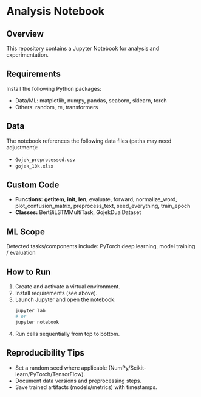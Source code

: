 # Analysis Notebook

## Overview

This repository contains a Jupyter Notebook for analysis and experimentation.

## Requirements

Install the following Python packages:
- Data/ML: matplotlib, numpy, pandas, seaborn, sklearn, torch
- Others: random, re, transformers

## Data

The notebook references the following data files (paths may need adjustment):
- `Gojek_preprocessed.csv`
- `gojek_10k.xlsx`

## Custom Code

- **Functions:** __getitem__, __init__, __len__, evaluate, forward, normalize_word, plot_confusion_matrix, preprocess_text, seed_everything, train_epoch
- **Classes:** BertBiLSTMMultiTask, GojekDualDataset

## ML Scope

Detected tasks/components include: PyTorch deep learning, model training / evaluation

## How to Run

1. Create and activate a virtual environment.
2. Install requirements (see above).
3. Launch Jupyter and open the notebook:
   ```bash
   jupyter lab
   # or
   jupyter notebook
   ```
4. Run cells sequentially from top to bottom.

## Reproducibility Tips
- Set a random seed where applicable (NumPy/Scikit-learn/PyTorch/TensorFlow).
- Document data versions and preprocessing steps.
- Save trained artifacts (models/metrics) with timestamps.
